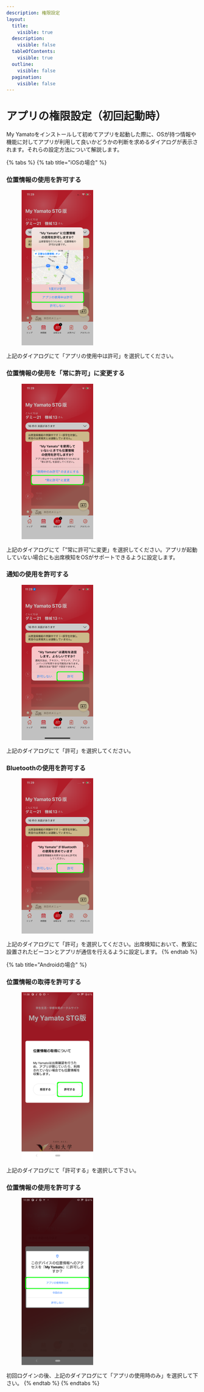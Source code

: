 ```yaml
---
description: 権限設定
layout:
  title:
    visible: true
  description:
    visible: false
  tableOfContents:
    visible: true
  outline:
    visible: false
  pagination:
    visible: false
---
```


# アプリの権限設定（初回起動時）

My Yamatoをインストールして初めてアプリを起動した際に、OSが持つ情報や機能に対してアプリが利用して良いかどうかの判断を求めるダイアログが表示されます。それらの設定方法について解説します。

{% tabs %}
{% tab title="iOSの場合" %}
### 位置情報の使用を許可する

<figure><img src="../.gitbook/assets/permissions_11.PNG" alt="" width="188"><figcaption></figcaption></figure>

上記のダイアログにて「アプリの使用中は許可」を選択してください。

### 位置情報の使用を「常に許可」に変更する

<figure><img src="../.gitbook/assets/permissions_12.PNG" alt="" width="188"><figcaption></figcaption></figure>

上記のダイアログにて「”常に許可”に変更」を選択してください。アプリが起動していない場合にも出席検知をOSがサポートできるように設定します。

### 通知の使用を許可する

<figure><img src="../.gitbook/assets/permissions_13.PNG" alt="" width="188"><figcaption></figcaption></figure>

上記のダイアログにて「許可」を選択してください。

### Bluetoothの使用を許可する

<figure><img src="../.gitbook/assets/permissions_14.PNG" alt="" width="188"><figcaption></figcaption></figure>

上記のダイアログにて「許可」を選択してください。出席検知において、教室に設置されたビーコンとアプリが通信を行えるように設定します。
{% endtab %}

{% tab title="Androidの場合" %}
### 位置情報の取得を許可する

<figure><img src="../.gitbook/assets/permissions_21.png" alt="" width="188"><figcaption></figcaption></figure>

上記のダイアログにて「許可する」を選択して下さい。

### 位置情報の使用を許可する

<figure><img src="../.gitbook/assets/permissions_22.png" alt="" width="188"><figcaption></figcaption></figure>

初回ログインの後、上記のダイアログにて「アプリの使用時のみ」を選択して下さい。
{% endtab %}
{% endtabs %}

